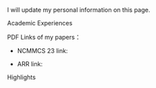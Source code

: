 I will update my personal information on this page.

Academic Experiences

PDF Links of my papers：

*  NCMMCS 23 link:
   
*  ARR link:

Highlights

